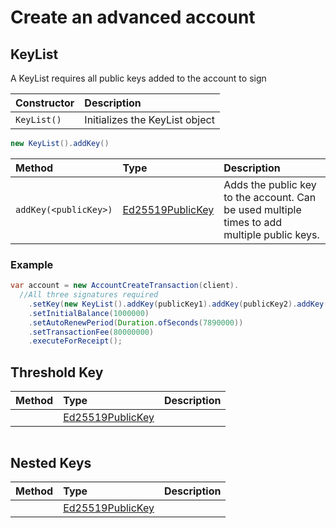 # Create an advanced account

## KeyList

A KeyList requires all public keys added to the account to sign

| Constructor | Description |
| :--- | :--- |
| `KeyList()` | Initializes the KeyList object |

```java
new KeyList().addKey()
```

| Method | Type | Description |
| :--- | :--- | :--- |
| `addKey(<publicKey>)` | [Ed25519PublicKey](https://github.com/hashgraph/hedera-sdk-java/blob/master/src/main/java/com/hedera/hashgraph/sdk/crypto/ed25519/Ed25519PublicKey.java) | Adds the public key to the account. Can be used multiple times to add multiple public keys.  |

### Example

```java
var account = new AccountCreateTransaction(client).  
  //All three signatures required 
    .setKey(new KeyList().addKey(publicKey1).addKey(publicKey2).addKey(publicKey3))
    .setInitialBalance(1000000)
    .setAutoRenewPeriod(Duration.ofSeconds(7890000))
    .setTransactionFee(80000000)
    .executeForReceipt();
```

## Threshold Key

| Method | Type | Description |
| :--- | :--- | :--- |
|  | [Ed25519PublicKey](https://github.com/hashgraph/hedera-sdk-java/blob/master/src/main/java/com/hedera/hashgraph/sdk/crypto/ed25519/Ed25519PublicKey.java) |  |

```text

```

## Nested Keys

| Method | Type | Description |
| :--- | :--- | :--- |
|  | [Ed25519PublicKey](https://github.com/hashgraph/hedera-sdk-java/blob/master/src/main/java/com/hedera/hashgraph/sdk/crypto/ed25519/Ed25519PublicKey.java) |  |

```text

```

